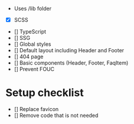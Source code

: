 - Uses /lib folder

- [x] SCSS
- [] TypeScript
- [] SSG
- [] Global styles
- [] Default layout including Header and Footer
- [] 404 page
- [] Basic components (Header, Footer, FaqItem)
- [] Prevent FOUC

# Setup checklist

- [] Replace favicon
- [] Remove code that is not needed
